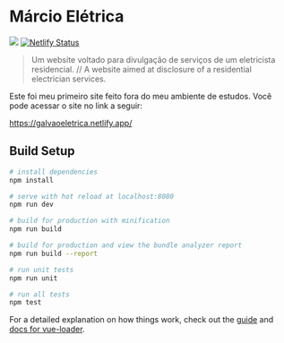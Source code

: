 # Márcio Elétrica

![](https://img.shields.io/badge/status-em%20desenvolvimento-success)
[![Netlify Status](https://api.netlify.com/api/v1/badges/c0c16989-1a63-48f3-b488-93919f863e40/deploy-status)](https://app.netlify.com/sites/galvaoeletrica/deploys)

> Um website voltado para divulgação de serviços de um eletricista residencial. // A website aimed at disclosure of a residential electrician services.

Este foi meu primeiro site feito fora do meu ambiente de estudos. Você pode acessar o site no link a seguir:

https://galvaoeletrica.netlify.app/

## Build Setup

``` bash
# install dependencies
npm install

# serve with hot reload at localhost:8080
npm run dev

# build for production with minification
npm run build

# build for production and view the bundle analyzer report
npm run build --report

# run unit tests
npm run unit

# run all tests
npm test
```

For a detailed explanation on how things work, check out the [guide](http://vuejs-templates.github.io/webpack/) and [docs for vue-loader](http://vuejs.github.io/vue-loader).
